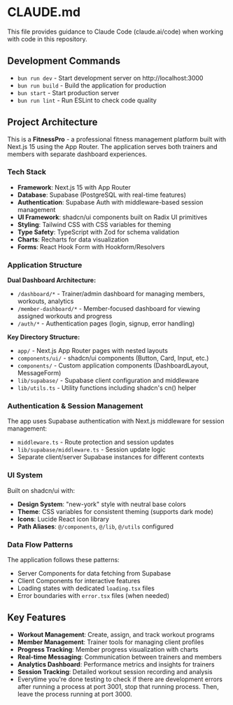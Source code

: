 # CLAUDE.md

This file provides guidance to Claude Code (claude.ai/code) when working with code in this repository.

## Development Commands

- `bun run dev` - Start development server on http://localhost:3000
- `bun run build` - Build the application for production
- `bun start` - Start production server
- `bun run lint` - Run ESLint to check code quality

## Project Architecture

This is a **FitnessPro** - a professional fitness management platform built with Next.js 15 using the App Router. The application serves both trainers and members with separate dashboard experiences.

### Tech Stack

- **Framework**: Next.js 15 with App Router
- **Database**: Supabase (PostgreSQL with real-time features)
- **Authentication**: Supabase Auth with middleware-based session management
- **UI Framework**: shadcn/ui components built on Radix UI primitives
- **Styling**: Tailwind CSS with CSS variables for theming
- **Type Safety**: TypeScript with Zod for schema validation
- **Charts**: Recharts for data visualization
- **Forms**: React Hook Form with Hookform/Resolvers

### Application Structure

**Dual Dashboard Architecture:**
- `/dashboard/*` - Trainer/admin dashboard for managing members, workouts, analytics
- `/member-dashboard/*` - Member-focused dashboard for viewing assigned workouts and progress
- `/auth/*` - Authentication pages (login, signup, error handling)

**Key Directory Structure:**
- `app/` - Next.js App Router pages with nested layouts
- `components/ui/` - shadcn/ui components (Button, Card, Input, etc.)
- `components/` - Custom application components (DashboardLayout, MessageForm)
- `lib/supabase/` - Supabase client configuration and middleware
- `lib/utils.ts` - Utility functions including shadcn's cn() helper

### Authentication & Session Management

The app uses Supabase authentication with Next.js middleware for session management:
- `middleware.ts` - Route protection and session updates
- `lib/supabase/middleware.ts` - Session update logic
- Separate client/server Supabase instances for different contexts

### UI System

Built on shadcn/ui with:
- **Design System**: "new-york" style with neutral base colors
- **Theme**: CSS variables for consistent theming (supports dark mode)
- **Icons**: Lucide React icon library
- **Path Aliases**: `@/components`, `@/lib`, `@/utils` configured

### Data Flow Patterns

The application follows these patterns:
- Server Components for data fetching from Supabase
- Client Components for interactive features
- Loading states with dedicated `loading.tsx` files
- Error boundaries with `error.tsx` files (when needed)

## Key Features

- **Workout Management**: Create, assign, and track workout programs
- **Member Management**: Trainer tools for managing client profiles
- **Progress Tracking**: Member progress visualization with charts
- **Real-time Messaging**: Communication between trainers and members
- **Analytics Dashboard**: Performance metrics and insights for trainers
- **Session Tracking**: Detailed workout session recording and analysis
- Everytime you're done testing to check if there are development errors after running a process at port 3001, stop that running process. Then, leave the process running at port 3000.
